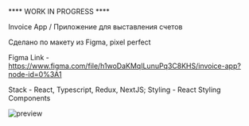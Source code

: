 **** WORK IN PROGRESS ****

Invoice App / Приложение для выставления счетов

Сделано по макету из Figma, pixel perfect

Figma Link - https://www.figma.com/file/h1woDaKMqILunuPq3C8KHS/invoice-app?node-id=0%3A1

Stack - React, Typescript, Redux, NextJS;
Styling - React Styling Components

![preview](https://user-images.githubusercontent.com/86959672/174235770-e6919388-b7eb-4cb5-b5f7-5af5a397989e.jpg)
